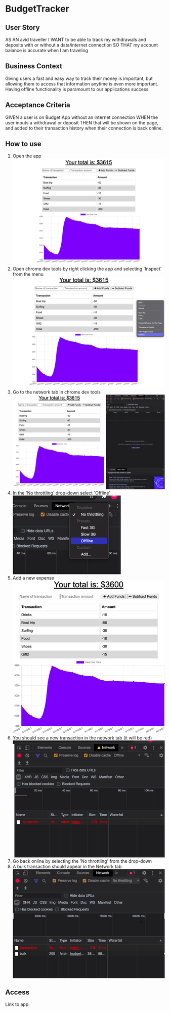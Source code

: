 # BudgetTracker

## User Story
AS AN avid traveller
I WANT to be able to track my withdrawals and deposits with or without a data/internet connection
SO THAT my account balance is accurate when I am traveling

## Business Context

Giving users a fast and easy way to track their money is important, but allowing them to access that information anytime is even more important. Having offline functionality is paramount to our applications success.

## Acceptance Criteria
GIVEN a user is on Budget App without an internet connection
WHEN the user inputs a withdrawal or deposit
THEN that will be shown on the page, and added to their transaction history when their connection is back online.

## How to use
1. Open the app
![app screenshot](./public/images/image.png)
2. Open chrome dev tools by right clicking the app and selecting 'Inspect' from the menu
![right click menu](./public/images/inspect.png)
3. Go to the network tab in chrome dev tools
![dev tools](./public/images/devtools.png)
4. In the 'No throttling' drop-down select 'Offline' <br>
![offline](./public/images/offline.png)
5. Add a new expense
![new transaction](./public/images/newtransaction.png)
6. You should see a new transaction in the network tab (it will be red)
![network transaction](./public/images/transaction.png)
7. Go back online by selecting the 'No throttling' from the drop-down <br>
8. A bulk transaction should appear in the Network tab <br>
![bulk](./public/images/bulk.png)


## Access
Link to app: 
